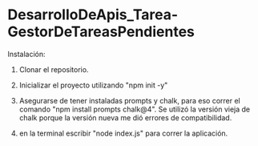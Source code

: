 # DesarrolloDeApis_Tarea-GestorDeTareasPendientes

Instalación:

1. Clonar el repositorio.

2. Inicializar el proyecto utilizando "npm init -y"

3. Asegurarse de tener instaladas prompts y chalk, para eso correr el comando "npm install prompts chalk@4". Se utilizó la versión vieja de chalk porque la versión nueva me dió errores de compatibilidad.

4. en la terminal escribir "node index.js" para correr la aplicación.
